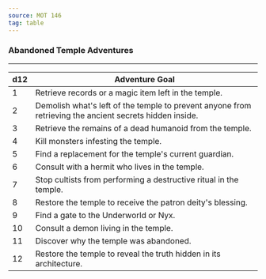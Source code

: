 ```yaml
---
source: MOT 146
tag: table
---
```


### Abandoned Temple Adventures
---
|d12|Adventure Goal|
|----|------------|
|1|Retrieve records or a magic item left in the temple.|
|2|Demolish what's left of the temple to prevent anyone from retrieving the ancient secrets hidden inside.|
|3|Retrieve the remains of a dead humanoid from the temple.|
|4|Kill monsters infesting the temple.|
|5|Find a replacement for the temple's current guardian.|
|6|Consult with a hermit who lives in the temple.|
|7|Stop cultists from performing a destructive ritual in the temple.|
|8|Restore the temple to receive the patron deity's blessing.|
|9|Find a gate to the Underworld or Nyx.|
|10|Consult a demon living in the temple.|
|11|Discover why the temple was abandoned.|
|12|Restore the temple to reveal the truth hidden in its architecture.|
